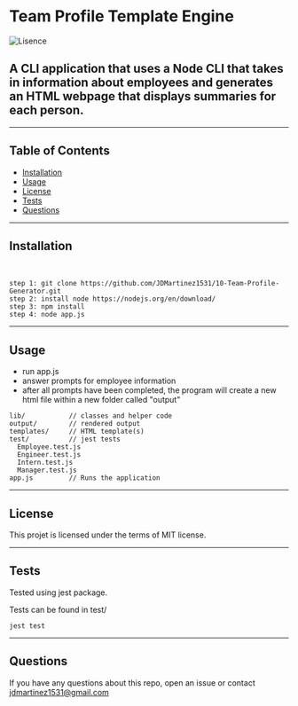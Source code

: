 # Team Profile Template Engine

<img src="https://img.shields.io/badge/Lisence-MIT-blue" alt="Lisence" />

## A CLI application that uses a Node CLI that takes in information about employees and generates an HTML webpage that displays summaries for each person.

---
## Table of Contents
- [Installation](#installation)
- [Usage](#usage)
- [License](#license)
- [Tests](#tests)
- [Questions](#questions)


---

## Installation
​
```
step 1: git clone https://github.com/JDMartinez1531/10-Team-Profile-Generator.git
step 2: install node https://nodejs.org/en/download/
step 3: npm install
step 4: node app.js
```
---

## Usage

- run app.js
- answer prompts for employee information
- after all prompts have been completed, the program will create a new html file within a new   folder called "output"

```
lib/           // classes and helper code
output/        // rendered output
templates/     // HTML template(s)
test/          // jest tests
  Employee.test.js
  Engineer.test.js
  Intern.test.js
  Manager.test.js
app.js         // Runs the application
```

---



## License

This projet is licensed under the terms of MIT license.

---

## Tests

Tested using jest package.

Tests can be found in test/

```
jest test
```

---

## Questions

If you have any questions about this repo,
open an issue or contact jdmartinez1531@gmail.com